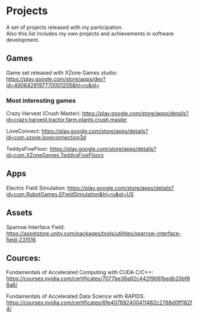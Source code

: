 # Projects
A set of projects released with my participation.  
Also this list includes my own projects and achievements in software development.

## Games
Game set released with XZone Games studio:
https://play.google.com/store/apps/dev?id=4906429197770001205&hl=ru&gl=

### Most interesting games

Crazy Harvest (Crush Master):
https://play.google.com/store/apps/details?id=crazy.harvest.tractor.farm.plants.crush.master

LoveConnect:
https://play.google.com/store/apps/details?id=com.xzone.loveconnection3d

TeddysFiveFloor:
https://play.google.com/store/apps/details?id=com.XZoneGames.TeddysFiveFloors

## Apps
Electric Field Simulation:
https://play.google.com/store/apps/details?id=com.RubotGames.EFieldSimulation&hl=ru&gl=US

## Assets
Sparrow Interface Field:
https://assetstore.unity.com/packages/tools/utilities/sparrow-interface-field-231516

## Cources:
Fundamentals of Accelerated Computing with CUDA C/C++:
https://courses.nvidia.com/certificates/7077be39a92c442f9061bedb20bf88a6/

Fundamentals of Accelerated Data Science with RAPIDS:
https://courses.nvidia.com/certificates/6fe407892400411482c2768d0ff182f4/
